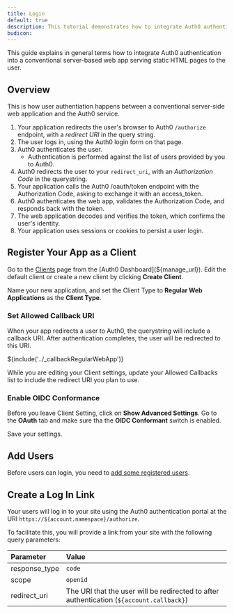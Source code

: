 ```yaml
---
title: Login
default: true
description: This tutorial demonstrates how to integrate Auth0 authentication into any conventional server-based web application.
budicon: 
---
```


This guide explains in general terms how to integrate Auth0 authentication into a conventional server-based web app serving static HTML pages to the user. 

## Overview

This is how user authentiation happens between a conventional server-side web application and the Auth0 service. 

1. Your application redirects the user's browser to Auth0 `/authorize` endpoint, with a *redirect URI* in the query string.
2. The user logs in, using the Auth0 login form on that page.
3. Auth0 authenticates the user. 
    - Authentication is performed against the list of users provided by you to Auth0.
4. Auth0 redirects the user to your `redirect_uri`, with an *Authorization Code* in the querystring.
5. Your application calls the Auth0 /oauth/token endpoint with the Authorization Code, asking to exchange it with an access_token.
6. Auth0 authenticates the web app, validates the Authorization Code, and responds back with the token.
7. The web application decodes and verifies the token, which confirms the user's identity.
8. Your application uses sessions or cookies to persist a user login.

## Register Your App as a Client

Go to the [Clients](${manage_url}/#/clients) page from the [Auth0 Dashboard](${manage_url}). Edit the default client or create a new client by clicking **Create Client**.

Name your new application, and set the Client Type to **Regular Web Applications** as the **Client Type**.

### Set Allowed Callback URI

When your app redirects a user to Auth0, the querystring will include a callback URI. After authentication completes, the user will be redirected to this URI.

${include('../_callbackRegularWebApp')}

While you are editing your Client settings, update your Allowed Callbacks list to include the redirect URI you plan to use.

### Enable OIDC Conformance

Before you leave Client Setting, click on **Show Advanced Settings**. Go to the **OAuth** tab and make sure tha the **OIDC Conformant** switch is enabled.

Save your settings.

## Add Users

Before users can login, you need to [add some registered users](/user-profile).

## Create a Log In Link

Your users will log in to your site using the Auth0 authentication portal at the URI `https://${account.namespace}/authorize`.

To facilitate this, you will provide a link from your site with the following query parameters:

| Parameter | Value |
|:----------|:---------|
| response_type | `code` |
| scope | `openid` |
| redirect_uri | The URI that the user will be redirected to after authentication (`${account.callback}`)|
